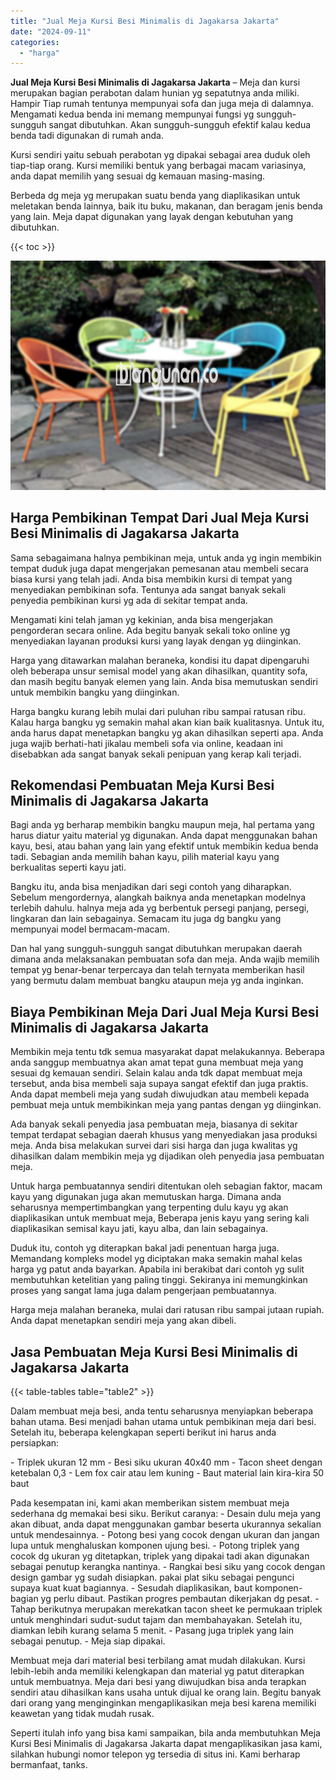 ```yaml
---
title: "Jual Meja Kursi Besi Minimalis di Jagakarsa Jakarta"
date: "2024-09-11"
categories: 
  - "harga"
---
```


**Jual Meja Kursi Besi Minimalis di Jagakarsa Jakarta** – Meja dan kursi merupakan bagian perabotan dalam hunian yg sepatutnya anda miliki. Hampir Tiap rumah tentunya mempunyai sofa dan juga meja di dalamnya. Mengamati kedua benda ini memang mempunyai fungsi yg sungguh-sungguh sangat dibutuhkan. Akan sungguh-sungguh efektif kalau kedua benda tadi digunakan di rumah anda.

Kursi sendiri yaitu sebuah perabotan yg dipakai sebagai area duduk oleh tiap-tiap orang. Kursi memiliki bentuk yang berbagai macam variasinya, anda dapat memilih yang sesuai dg kemauan masing-masing.

Berbeda dg meja yg merupakan suatu benda yang diaplikasikan untuk meletakan benda lainnya, baik itu buku, makanan, dan beragam jenis benda yang lain. Meja dapat digunakan yang layak dengan kebutuhan yang dibutuhkan.

{{< toc >}}

![Jual Meja Kursi Besi Minimalis di Jagakarsa Jakarta](/images/jual-meja-besi-murah33.png)

## Harga Pembikinan Tempat Dari Jual Meja Kursi Besi Minimalis di Jagakarsa Jakarta

Sama sebagaimana halnya pembikinan meja, untuk anda yg ingin membikin tempat duduk juga dapat mengerjakan pemesanan atau membeli secara biasa kursi yang telah jadi. Anda bisa membikin kursi di tempat yang menyediakan pembikinan sofa. Tentunya ada sangat banyak sekali penyedia pembikinan kursi yg ada di sekitar tempat anda.

Mengamati kini telah jaman yg kekinian, anda bisa mengerjakan pengorderan secara online. Ada begitu banyak sekali toko online yg menyediakan layanan produksi kursi yang layak dengan yg diinginkan.

Harga yang ditawarkan malahan beraneka, kondisi itu dapat dipengaruhi oleh beberapa unsur semisal model yang akan dihasilkan, quantity sofa, dan masih begitu banyak elemen yang lain. Anda bisa memutuskan sendiri untuk membikin bangku yang diinginkan.

Harga bangku kurang lebih mulai dari puluhan ribu sampai ratusan ribu. Kalau harga bangku yg semakin mahal akan kian baik kualitasnya. Untuk itu, anda harus dapat menetapkan bangku yg akan dihasilkan seperti apa. Anda juga wajib berhati-hati jikalau membeli sofa via online, keadaan ini disebabkan ada sangat banyak sekali penipuan yang kerap kali terjadi.

## Rekomendasi Pembuatan Meja Kursi Besi Minimalis di Jagakarsa Jakarta

Bagi anda yg berharap membikin bangku maupun meja, hal pertama yang harus diatur yaitu material yg digunakan. Anda dapat menggunakan bahan kayu, besi, atau bahan yang lain yang efektif untuk membikin kedua benda tadi. Sebagian anda memilih bahan kayu, pilih material kayu yang berkualitas seperti kayu jati.

Bangku itu, anda bisa menjadikan dari segi contoh yang diharapkan. Sebelum mengordernya, alangkah baiknya anda menetapkan modelnya terlebih dahulu. halnya meja ada yg berbentuk persegi panjang, persegi, lingkaran dan lain sebagainya. Semacam itu juga dg bangku yang mempunyai model bermacam-macam.

Dan hal yang sungguh-sungguh sangat dibutuhkan merupakan daerah dimana anda melaksanakan pembuatan sofa dan meja. Anda wajib memilih tempat yg benar-benar terpercaya dan telah ternyata memberikan hasil yang bermutu dalam membuat bangku ataupun meja yg anda inginkan.

## Biaya Pembikinan Meja Dari Jual Meja Kursi Besi Minimalis di Jagakarsa Jakarta

Membikin meja tentu tdk semua masyarakat dapat melakukannya. Beberapa anda sanggup membuatnya akan amat tepat guna membuat meja yang sesuai dg kemauan sendiri. Selain kalau anda tdk dapat membuat meja tersebut, anda bisa membeli saja supaya sangat efektif dan juga praktis. Anda dapat membeli meja yang sudah diwujudkan atau membeli kepada pembuat meja untuk membikinkan meja yang pantas dengan yg diinginkan.

Ada banyak sekali penyedia jasa pembuatan meja, biasanya di sekitar tempat terdapat sebagian daerah khusus yang menyediakan jasa produksi meja. Anda bisa melakukan survei dari sisi harga dan juga kwalitas yg dihasilkan dalam membikin meja yg dijadikan oleh penyedia jasa pembuatan meja.

Untuk harga pembuatannya sendiri ditentukan oleh sebagian faktor, macam kayu yang digunakan juga akan memutuskan harga. Dimana anda seharusnya mempertimbangkan yang terpenting dulu kayu yg akan diaplikasikan untuk membuat meja, Beberapa jenis kayu yang sering kali diaplikasikan semisal kayu jati, kayu alba, dan lain sebagainya.

Duduk itu, contoh yg diterapkan bakal jadi penentuan harga juga. Memandang kompleks model yg diciptakan maka semakin mahal kelas harga yg patut anda bayarkan. Apabila ini berakibat dari contoh yg sulit membutuhkan ketelitian yang paling tinggi. Sekiranya ini memungkinkan proses yang sangat lama juga dalam pengerjaan pembuatannya.

Harga meja malahan beraneka, mulai dari ratusan ribu sampai jutaan rupiah. Anda dapat menetapkan sendiri meja yang akan dibeli.

## Jasa Pembuatan Meja Kursi Besi Minimalis di Jagakarsa Jakarta

{{< table-tables table="table2" >}}

Dalam membuat meja besi, anda tentu seharusnya menyiapkan beberapa bahan utama. Besi menjadi bahan utama untuk pembikinan meja dari besi. Setelah itu, beberapa kelengkapan seperti berikut ini harus anda persiapkan:

\- Triplek ukuran 12 mm - Besi siku ukuran 40x40 mm - Tacon sheet dengan ketebalan 0,3 - Lem fox cair atau lem kuning - Baut material lain kira-kira 50 baut

Pada kesempatan ini, kami akan memberikan sistem membuat meja sederhana dg memakai besi siku. Berikut caranya: - Desain dulu meja yang akan dibuat, anda dapat menggunakan gambar beserta ukurannya sekalian untuk mendesainnya. - Potong besi yang cocok dengan ukuran dan jangan lupa untuk menghaluskan komponen ujung besi. - Potong triplek yang cocok dg ukuran yg ditetapkan, triplek yang dipakai tadi akan digunakan sebagai penutup kerangka nantinya. - Rangkai besi siku yang cocok dengan design gambar yg sudah disiapkan. pakai plat siku sebagai pengunci supaya kuat kuat bagiannya. - Sesudah diaplikasikan, baut komponen-bagian yg perlu dibaut. Pastikan progres pembautan dikerjakan dg pesat. - Tahap berikutnya merupakan merekatkan tacon sheet ke permukaan triplek untuk menghindari sudut-sudut tajam dan membahayakan. Setelah itu, diamkan lebih kurang selama 5 menit. - Pasang juga triplek yang lain sebagai penutup. - Meja siap dipakai.

Membuat meja dari material besi terbilang amat mudah dilakukan. Kursi lebih-lebih anda memiliki kelengkapan dan material yg patut diterapkan untuk membuatnya. Meja dari besi yang diwujudkan bisa anda terapkan sendiri atau dihasilkan kans usaha untuk dijual ke orang lain. Begitu banyak dari orang yang menginginkan mengaplikasikan meja besi karena memiliki keawetan yang tidak mudah rusak.

Seperti itulah info yang bisa kami sampaikan, bila anda membutuhkan Meja Kursi Besi Minimalis di Jagakarsa Jakarta dapat mengaplikasikan jasa kami, silahkan hubungi nomor telepon yg tersedia di situs ini. Kami berharap bermanfaat, tanks.
